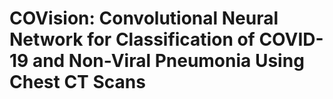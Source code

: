 # COVision: Convolutional Neural Network for Classification of COVID-19 and Non-Viral Pneumonia Using Chest CT Scans
